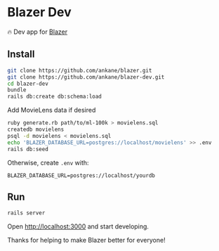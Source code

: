 # Blazer Dev

:fire: Dev app for [Blazer](https://github.com/ankane/blazer)

## Install

```sh
git clone https://github.com/ankane/blazer.git
git clone https://github.com/ankane/blazer-dev.git
cd blazer-dev
bundle
rails db:create db:schema:load
```

Add MovieLens data if desired

```sh
ruby generate.rb path/to/ml-100k > movielens.sql
createdb movielens
psql -d movielens < movielens.sql
echo 'BLAZER_DATABASE_URL=postgres://localhost/movielens' >> .env
rails db:seed
```

Otherwise, create `.env` with:

```
BLAZER_DATABASE_URL=postgres://localhost/yourdb
```

## Run

```sh
rails server
```

Open [http://localhost:3000](http://localhost:3000) and start developing.

Thanks for helping to make Blazer better for everyone!
